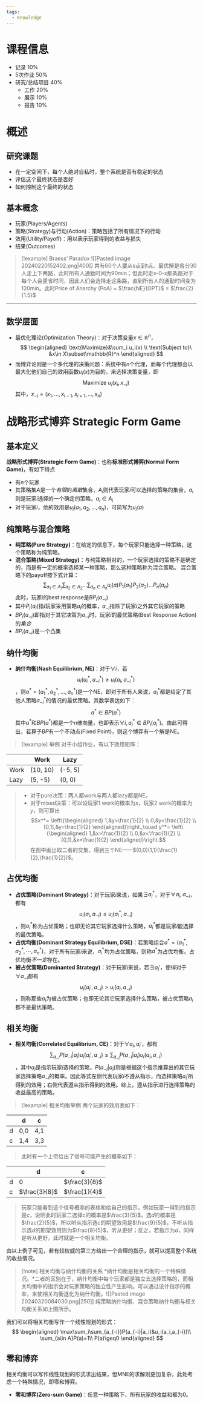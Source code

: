 ```yaml
---
tags:
  - Knowledge
---
```

# 课程信息
- 记录 10%
- 5次作业 50%
- 研究/总结项目 40%
	- 工作 20%
	- 展示 10%
	- 报告 10%
# 概述
## 研究课题
- 在一定空间下，每个人绝对自私时，整个系统是否有稳定的状态
- 评估这个最终状态是否好
- 如何控制这个最终的状态
## 基本概念
- 玩家(Players/Agents)
- 策略(Strategy)与行动(Action)：策略包括了所有情况下的行动
- 效用(Utility/Payoff)：用以表示玩家得到的收益与损失
- 结果(Outcomes)

> [!example] Braess’ Paradox
> ![[Pasted image 20240220152402.png|400]]
> 共有60个人要从s点到t点。最优解是各分30人走上下两路，此时所有人通勤时间为90min；但此时走x-0-x那条路对于每个人会更省时间，因此人们会选择走这条路，直到所有人的通勤时间变为120min。此时Price of Anarchy (PoA) = $\frac{NE}{OPT}$ = $\frac{2}{1.5}$

---
## 数学层面
- 最优化理论(Optimization Theory)：对于决策变量$x\in\mathbb{R}^n$，$$
	\begin{aligned}
		\text{Maximize}&\sum_i u_i(x) \\
		\text{Subject to}\ &x\in X\subset\mathbb{R}^n
	\end{aligned}
	$$
- 而博弈论则是一个多代理的决策问题：系统中有$n$个代理，而每个代理都会以最大化他们自己的效用函数$u_i(x)$为目的，来选择决策变量，即$$\text{Maximize}\ u_i(x_i,x_{-i})$$其中，$x_{-i}=(x_1,...,x_{i-1},x_{i+1},...,x_n)$
# 战略形式博弈 Strategic Form Game
## 基本定义
**战略形式博弈(Strategic Form Game)**：也称**标准形式博弈(Normal Form Game)**，有如下特点
- 有$n$个玩家
- 其策略集$A$是一个*有限*的*离散*集合，$A_i$则代表玩家$i$可以选择的策略的集合，$a_i$则是玩家$i$选择的一个确定的策略，$a_i\in A_i$
- 对于玩家$i$，他的效用是$u_i(a_1,a_2,...,a_n)$，可简写为$u_i(a)$
## 纯策略与混合策略
- **纯策略(Pure Strategy)**：在给定的信息下，每个玩家只能选择一种策略，这个策略称为纯策略。
- **混合策略(Mixed Strategy)**：与纯策略相对的，一个玩家选择的策略不是确定的，而是有一定的概率选择某一种策略，那么这种策略称为混合策略。
混合策略下的payoff按下式计算：
$$\sum_{a_1\in A_1}\sum_{a_2\in A_2}...\sum_{a_n\in A_n}u_i(a)P_1(a_1)P_2(a_2)...P_n(a_n)$$
此时，玩家$i$的best response是$BP_{i}(a_{-i})$
- 其中$P_i(a_i)$指$i$玩家采用策略$a_i$的概率，$a_{-i}$指除了玩家$i$之外其它玩家的策略
- $BP_i(a_{-i})$即指对于其它决策为$a_{-i}$时，玩家$i$的最优策略(Best Response Action)的*集合*
- $BP_i(a_{-i})$是一个凸集
## 纳什均衡
- **纳什均衡(Nash Equilibrium, NE)**：对于$\forall i$，若$$u_i(a_i^*,a_{-i}^*) \geq u_i(a_i,a_{-i}^*)$$，则$a^*=(a_1^*,a_2^*,...,a_n^*)$是一个NE，即对于所有人来说，$a_i^*$都是给定了其他人策略$a_{-i}^*$的情况的最优策略。其数学表达如下：$$a^*\in BP(a^*)$$其中$a^*$和$BP(a^*)$都是一个$n$维向量，也即表示$\forall i,a_i^*\in BP_i(a_i^*)$。由此可得出，若算子$BP$有一个不动点(Fixed Point)，则这个博弈有一个解是NE。
> [!example] 举例
> 对于小组作业，有以下效用矩阵：
> 
|      | Work          | Lazy    |
| ---- | ------------- | ------- |
| Work | (10, 10)      | (-5, 5) |
| Lazy | (5, -5) | (0, 0) |
> - 对于pure决策：两人都work与两人都lazy都是NE。
> - 对于mixed决策：可以设玩家1 work的概率为$x$，玩家2 work的概率为$y$，则可算出$$x^*=
> 	\left\{\begin{aligned}
> 		1,&y>\frac{1}{2} \\
> 		0,&y<\frac{1}{2} \\
> 		[0,1],&y=\frac{1}{2}
> 	\end{aligned}\right.,\quad y^*=
> 	\left\{\begin{aligned}
> 		1,&x>\frac{1}{2} \\
> 		0,&x<\frac{1}{2} \\
> 		[0,1],&x=\frac{1}{2}
> 	\end{aligned}\right.$$
> 	在图中画出取二者的交集，得到三个NE——$(0,0)(1,1)(\frac{1}{2},\frac{1}{2})$。
## 占优均衡
- **占优策略(Dominant Strategy)**：对于玩家$i$来说，如果$\exists a_i^*$，对于$\forall a_i,a_{-i}$，都有$$u_i(a_i,a_{-i})\leq u_i(a_i^*,a_{-i})$$，则$a_i^*$称为占优策略；也即无论其它玩家选择什么策略，$a_i^*$都是玩家$i$能选择的最优策略。
- **占优均衡(Dominant Strategy Equilibrium, DSE)**：若策略组合$a^*=(a_1^*,a_2^*,\cdots,a_{n}^*)$，对于所有玩家$i$来说，$a_i^*$均为占优策略，则称$a^*$为占优均衡。占优均衡*不一定*存在。
- **被占优策略(Dominanted Strategy)**：对于玩家$i$来说，若$\exists a_i'$，使得对于$\forall a_{-i}$都有$$u_i(a_i',a_{-i})>u_i(a_i,a_{-i})$$，则称那些$a_i$为被占优策略；也即无论其它玩家选择什么策略，被占优策略$a_i$都不是最优策略。
## 相关均衡
- **相关均衡(Correlated Equilibrium, CE)**：对于$\forall a_i,a_i'$，都有$$\sum_{a_{-i}}P(a_{-i}|a_i)u_i(a_i',a_{-i})\leq\sum_{a_{-i}}P(a_{-i}|a_i)u_i(a_i,a_{-i})$$，其中$a_i$是指示玩家$i$选择的策略，$P(a_{-i}|a_i)$则是根据这个指示推算出的其它玩家选择策略$a_{-i}$的概率。因此等式左侧代表玩家$i$不遵从指示，而选择策略$a_i'$所得到的效用；右侧代表遵从指示得到的效用。综上，遵从指示进行选择策略的收益最高的策略。
> [!example] 相关均衡举例
>两个玩家的效用表如下：
>
|     | d   | c   |
| --- | --- | --- |
| d   | 0,0 | 4,1 |
| c   | 1,4 | 3,3 |
>此时有一个上帝给出了信号可能产生的概率如下：
>
|     | d   | c   |
| --- | --- | --- |
| d   | $0$ | $\frac{3}{8}$ |
| c   | $\frac{3}{8}$ | $\frac{1}{4}$ |
>玩家只能看到这个信号概率的表格和给自己的指示，例如玩家一得到的指示是$c$，说明此时玩家二选择$c$的概率是$\frac{3}{5}$，选$d$的概率是$\frac{2}{5}$，所以听从指示选$c$的期望效用是$\frac{9}{5}$，不听从指示选$d$的期望效用则为$\frac{8}{5}$，听从更好；反之，若指示为$d$，同样是听从更好。此时就是一个相关均衡。

由以上例子可见，若有较权威的第三方给出一个合理的指示，就可以提高整个系统的收益情况。
> [!note] 相关均衡与纳什均衡的关系
> *纳什均衡是相关均衡的一个特殊情况。*二者的区别在于，纳什均衡中每个玩家都是独立去选择策略的，而相关均衡中的指示会对玩家策略的独立性产生影响。可以通过设计指示的概率，来使相关均衡退化为纳什均衡。![[Pasted image 20240320084030.png|250]]
> 纯策略纳什均衡、混合策略纳什均衡与相关均衡关系如上图所示。

我们可以将相关均衡写作一个线性规划的形式：
$$
\begin{aligned}
\max\sum_i\sum_{a_{-i}}P(a_{-i}|a_i)&u_i(a_i,a_{-i})\\
\sum_{a\in A}P(a)=1\\
P(a)\geq0
\end{aligned}
$$
## 零和博弈
相关均衡可以写作线性规划的形式求出结果，但MNE的求解则更加复杂，此处考虑一个特殊情况，即零和博弈。
- **零和博弈(Zero-sum Game)**：任意一种策略下，所有玩家的收益和都为0。